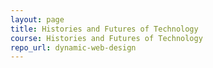 ```yaml
---
layout: page
title: Histories and Futures of Technology
course: Histories and Futures of Technology
repo_url: dynamic-web-design
---
```

